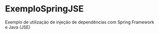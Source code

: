 # ExemploSpringJSE

Exemplo de utilização de injeção de dependências com Spring Framework e Java (JSE)
